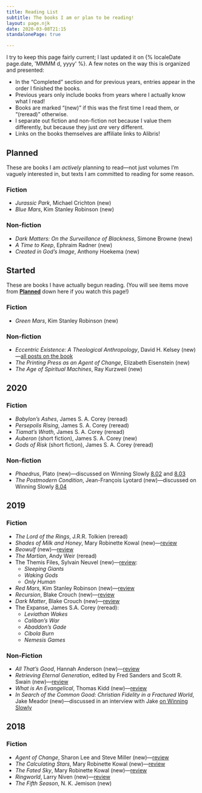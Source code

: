 ```yaml
---
title: Reading List
subtitle: The books I am or plan to be reading!
layout: page.njk
date: 2020-03-08T21:15
standalonePage: true

---
```


I try to keep this page fairly current; I last updated it on {% localeDate page.date, 'MMMM d, yyyy' %}. A few notes on the way this is organized and presented:

- In the “Completed” section and for previous years, entries appear in the order I finished the books.
- Previous years only include books from years where I actually know what I read!
- Books are marked “(new)” if this was the first time I read them, or “(reread)” otherwise.
- I separate out fiction and non-fiction not because I value them differently, but because they just *are* very different.
- Links on the books themselves are affiliate links to Alibris!

## Planned

These are books I am *actively* planning to read—not just volumes I’m vaguely interested in, but texts I am committed to reading for some reason.

### Fiction

- <cite>Jurassic Park</cite>, Michael Crichton (new)
- <cite>Blue Mars</cite>, Kim Stanley Robinson (new)

### Non-fiction

- <cite>Dark Matters: On the Surveillance of Blackness</cite>, Simone Browne (new)
- <cite>A Time to Keep</cite>, Ephraim Radner (new)
- <cite>Created in God’s Image</cite>, Anthony Hoekema (new)

## Started

These are books I have actually begun reading. (You will see items move from [<b>Planned</b>](#planned) down here if you watch this page!)

### Fiction

- <cite>Green Mars</cite>, Kim Stanley Robinson (new)

### Non-fiction

- <cite>Eccentric Existence: A Theological Anthropology</cite>, David H. Kelsey (new)—[all posts on the book](/topics/eccentric-existence/)
- <cite>The Printing Press as an Agent of Change</cite>, Elizabeth Eisenstein (new)
- <cite>The Age of Spiritual Machines</cite>, Ray Kurzweil (new)

## 2020

### Fiction

- <cite>Babylon’s Ashes</cite>, James S. A. Corey (reread)
- <cite>Persepolis Rising</cite>, James S. A. Corey (reread)
- <cite>Tiamat’s Wrath</cite>, James S. A. Corey (reread)
- <cite>Auberon</cite> (short fiction), James S. A. Corey (new)
- <cite>Gods of Risk</cite> (short fiction), James S. A. Corey (reread)

### Non-fiction

- <cite>Phaedrus</cite>, Plato (new)—discussed on Winning Slowly [8.02](https://winningslowly.org/8.02/) and [8.03](https://winningslowly.org/8.03/)
- <cite>The Postmodern Condition</cite>, Jean-François Lyotard (new)—discussed on Winning Slowly [8.04](https://winningslowly.org/8.04/)

## 2019

### Fiction

- <cite>The Lord of the Rings</cite>, J.R.R. Tolkien (reread)
- <cite>Shades of Milk and Honey</cite>, Mary Robinette Kowal (new)—[review](https://v4.chriskrycho.com/2019/review-shades-of-milk-and-honey.html)
- <cite>Beowulf</cite> (new)—[review](https://v4.chriskrycho.com/2019/beowulf-a-few-thoughts.html)
- <cite>The Martian</cite>, Andy Weir (reread)
- The Themis Files, Sylvain Neuvel (new)—[review](https://v4.chriskrycho.com/2019/review-the-themis-files.html):
	- <cite>Sleeping Giants</cite>
	- <cite>Waking Gods</cite>
	- <cite>Only Human</cite>
- <cite>Red Mars</cite>, Kim Stanley Robinson (new)—[review](https://v5.chriskrycho.com/library/red-mars/)
- <cite>Recursion</cite>, Blake Crouch (new)—[review](https://v5.chriskrycho.com/library/recursion/)
- <cite>Dark Matter</cite>, Blake Crouch (new)—[review](https://v5.chriskrycho.com/library/dark-matter/)
- The Expanse, James S.A. Corey (reread):
	- <cite>Leviathan Wakes</cite>
	- <cite>Caliban’s War</cite>
	- <cite>Abaddon’s Gade</cite>
	- <cite>Cibola Burn</cite>
	- <cite>Nemesis Games</cite>

### Non-Fiction

- <cite>All That’s Good</cite>, Hannah Anderson (new)—[review](https://v4.chriskrycho.com/2019/review-all-thats-good.html)
- <cite>Retrieving Eternal Generation</cite>, edited by Fred Sanders and Scott R. Swain (new)—[review](https://v4.chriskrycho.com/2019/review-retrieving-eternal-generation.html)
- <cite>What is An Evangelical</cite>, Thomas Kidd (new)—[review](https://v4.chriskrycho.com/2019/review-what-is-an-evangelical.html)
- <cite>In Search of the Common Good: Christian Fidelity in a Fractured World</cite>, Jake Meador (new)—discussed in an interview with Jake [on Winning Slowly](https://winningslowly.org/standalone-episodes.05/)

## 2018

### Fiction

- <cite>Agent of Change</cite>, Sharon Lee and Steve Miller (new)—[review](https://v4.chriskrycho.com/2018/agent-of-change.html)
- <cite>The Calculating Stars</cite>, Mary Robinette Kowal (new)—[review](https://v4.chriskrycho.com/2018/the-calculating-stars.html)
- <cite>The Fated Sky</cite>, Mary Robinette Kowal (new)—[review](https://v4.chriskrycho.com/2018/review-the-fated-sky.html)
- <cite>Ringworld</cite>, Larry Niven (new)—[review](https://v4.chriskrycho.com/2018/ringworld-review.html)
- <cite>The Fifth Season</cite>, N. K. Jemison (new)